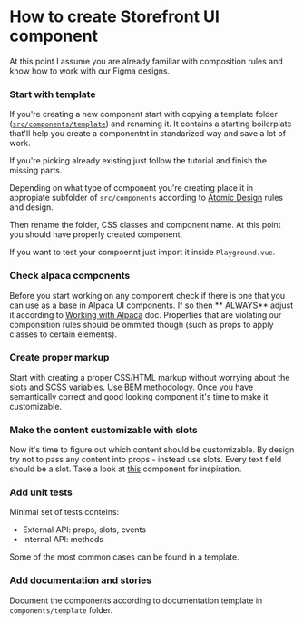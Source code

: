 # How to create Storefront UI component

At this point I assume you are already familiar with composition rules and know how to work with our Figma designs.


### Start with template

If you're creating a new component start with copying a template folder ([`src/components/template`](https://github.com/DivanteLtd/storefront-ui/tree/master/src/components/template)) and renaming it. It contains a starting boilerplate that'll help you create a componentnt in standarized way and save a lot of work.

If you're picking already existing just follow the tutorial and finish the missing parts.

Depending on what type of component you're creating place it in appropiate subfolder of `src/components` according to [Atomic Design](http://bradfrost.com/blog/post/atomic-web-design/) rules and design. 

Then rename the folder, CSS classes and component name. At this point you should have properly created component.

If you want to test your compoennt just import it inside `Playground.vue`.

### Check alpaca components

Before you start working on any component check if there is one that you can use as a base in Alpaca UI components. If so then ** ALWAYS** adjust it according to [Working with Alpaca](https://github.com/DivanteLtd/storefront-ui/blob/master/docs/working-with-alpaca.md) doc. Properties that are violating our componsition rules should be ommited though (such as props to apply classes to certain elements).

### Create proper markup

Start with creating a proper CSS/HTML markup without worrying about the slots and SCSS variables. Use BEM methodology. Once you have semantically correct and good looking component it's time to make it customizable.

### Make the content customizable with slots

Now it's time to figure out which content should be customizable. By design try not to pass any content into props - instead use slots. Every text field should be a slot. Take a look at [this](https://github.com/DivanteLtd/storefront-ui/blob/master/src/components/molecules/SfBanner/SfBanner.html) component for inspiration.

### Add unit tests 

Minimal set of tests conteins:

- External API: props, slots, events
- Internal API: methods

Some of the most common cases can be found in a template.

### Add documentation and stories

Document the components according to documentation template in `components/template` folder.

